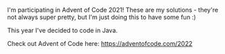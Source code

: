 I'm participating in Advent of Code 2021!
These are my solutions - they're not always super pretty,
but I'm just doing this to have some fun :)

This year I've decided to code in Java.

Check out Advent of Code here: https://adventofcode.com/2022